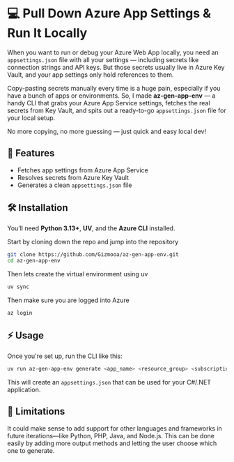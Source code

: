 # 💻 Pull Down Azure App Settings & Run It Locally

When you want to run or debug your Azure Web App locally, you need an `appsettings.json` file with all your settings — including secrets like connection strings and API keys. But those secrets usually live in Azure Key Vault, and your app settings only hold references to them.

Copy-pasting secrets manually every time is a huge pain, especially if you have a bunch of apps or environments. So, I made **az-gen-app-env** — a handy CLI that grabs your Azure App Service settings, fetches the real secrets from Key Vault, and spits out a ready-to-go `appsettings.json` file for your local setup.

No more copying, no more guessing — just quick and easy local dev!

## 🚀 Features

- Fetches app settings from Azure App Service
- Resolves secrets from Azure Key Vault
- Generates a clean `appsettings.json` file

## 🛠️ Installation

You’ll need **Python 3.13+**, **UV**, and the **Azure CLI** installed.

Start by cloning down the repo and jump into the repository

```bash
git clone https://github.com/Gizmooa/az-gen-app-env.git
cd az-gen-app-env
```

Then lets create the virtual environment using uv

```bash
uv sync
```

Then make sure you are logged into Azure

```bash
az login
```

## ⚡️ Usage

Once you're set up, run the CLI like this:

```bash
uv run az-gen-app-env generate <app_name> <resource_group> <subscription_id>
```

This will create an `appsettings.json` that can be used for your C#/.NET application.

## 🤔 Limitations

It could make sense to add support for other languages and frameworks in future iterations—like Python, PHP, Java, and Node.js. This can be done easily by adding more output methods and letting the user choose which one to generate.
